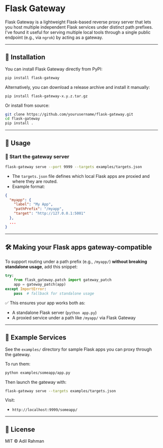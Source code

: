 # Flask Gateway

Flask Gateway is a lightweight Flask-based reverse proxy server that lets you host multiple independent Flask services under distinct path prefixes. I've found it useful for serving multiple local tools through a single public endpoint (e.g., via `ngrok`) by acting as a gateway.

---

## 🚀 Installation

You can install Flask Gateway directly from PyPI:

```bash
pip install flask-gateway
```

Alternatively, you can download a release archive and install it manually:

```bash
pip install flask-gateway-x.y.z.tar.gz
```

Or install from source:

```bash
git clone https://github.com/yourusername/flask-gateway.git
cd flask-gateway
pip install .
```

---

## 🧭 Usage

### 🔌 Start the gateway server

```bash
flask-gateway serve --port 9999 --targets examples/targets.json
```

- The `targets.json` file defines which local Flask apps are proxied and where they are routed.
- Example format:

```json
{
  "myapp": {
    "label": "My App",
    "pathPrefix": "/myapp",
    "target": "http://127.0.0.1:5001"
  },
  ...
}
```

---

## 🛠️ Making your Flask apps gateway-compatible

To support routing under a path prefix (e.g., `/myapp/`) **without breaking standalone usage**, add this snippet:

```python
try:
    from flask_gateway.patch import gateway_patch
    app = gateway_patch(app)
except ImportError:
    pass  # fallback for standalone usage
```

✅ This ensures your app works both as:

- A standalone Flask server (`python app.py`)
- A proxied service under a path like `/myapp/` via Flask Gateway

---

## 📁 Example Services

See the `examples/` directory for sample Flask apps you can proxy through the gateway.

To run them:

```bash
python examples/someapp/app.py
```

Then launch the gateway with:

```bash
flask-gateway serve --targets examples/targets.json
```

Visit:

- `http://localhost:9999/someapp/`

---

## 📄 License

MIT © Adil Rahman